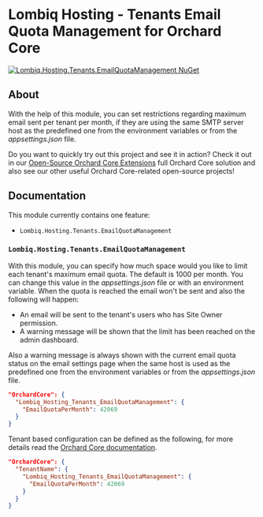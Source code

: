 # Lombiq Hosting - Tenants Email Quota Management for Orchard Core

[![Lombiq.Hosting.Tenants.EmailQuotaManagement NuGet](https://img.shields.io/nuget/v/Lombiq.Hosting.Tenants.EmailQuotaManagement?label=Lombiq.Hosting.Tenants.EmailQuotaManagement)](https://www.nuget.org/packages/Lombiq.Hosting.Tenants.EmailQuotaManagement/)

## About

With the help of this module, you can set restrictions regarding maximum email sent per tenant per month, if they are using the same SMTP server host as the predefined one from the environment variables or from the _appsettings.json_ file.

Do you want to quickly try out this project and see it in action? Check it out in our [Open-Source Orchard Core Extensions](https://github.com/Lombiq/Open-Source-Orchard-Core-Extensions) full Orchard Core solution and also see our other useful Orchard Core-related open-source projects!

## Documentation

This module currently contains one feature:

- `Lombiq.Hosting.Tenants.EmailQuotaManagement`

### `Lombiq.Hosting.Tenants.EmailQuotaManagement`

With this module, you can specify how much space would you like to limit each tenant's maximum email quota. The default is 1000 per month. You can change this value in the _appsettings.json_ file or with an environment variable. When the quota is reached the email won't be sent and also the following will happen:

- An email will be sent to the tenant's users who has Site Owner permission.
- A warning message will be shown that the limit has been reached on the admin dashboard.

Also a warning message is always shown with the current email quota status on the email settings page when the same host is used as the predefined one from the environment variables or from the _appsettings.json_ file.

```json
"OrchardCore": {
  "Lombiq_Hosting_Tenants_EmailQuotaManagement": {
    "EmailQuotaPerMonth": 42069
  }
}
```

Tenant based configuration can be defined as the following, for more details read the [Orchard Core documentation](https://docs.orchardcore.net/en/main/docs/reference/core/Configuration/#tenant-postconfiguration).

```json
"OrchardCore": {
  "TenantName": {
    "Lombiq_Hosting_Tenants_EmailQuotaManagement": {
      "EmailQuotaPerMonth": 42069
    }
  }
}
```
